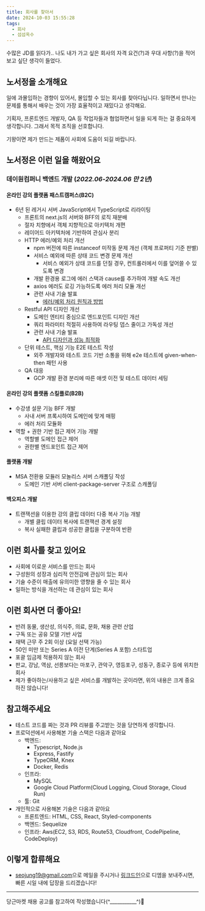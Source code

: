 ```yaml
---
title: 회사를 찾아서
date: 2024-10-03 15:55:28
tags:
  - 회사
  - 섬섬옥수
---
```


수많은 JD를 읽다가.. 나도 내가 가고 싶은 회사의 자격 요건(?)과 우대 사항(?)을 적어보고 싶단 생각이 들었다.

## 노서정을 소개해요

일에 과몰입하는 경향이 있어서, 몰입할 수 있는 회사를 찾아다닙니다.
일하면서 만나는 문제를 통해서 배우는 것이 가장 효율적이고 재밌다고 생각해요.

기획자, 프론트엔드 개발자, QA 등 작업자들과 협업하면서 일을 되게 하는 걸 중요하게 생각합니다.
그래서 목적 조직을 선호합니다.

기왕이면 제가 만드는 제품이 사회에 도움이 되길 바랍니다.

## 노서정은 이런 일을 해왔어요

### 데이원컴퍼니 백엔드 개발 (_2022.06-2024.06 만 2년_)

#### 온라인 강의 플랫폼 패스트캠퍼스(B2C)
  - 6년 된 레거시 서버 JavaScript에서 TypeScript로 리라이팅
    - 프론트의 next.js의 서버와 BFF의 로직 재분배
    - 절자 치향에서 객체 지향적으로 아키텍처 개편
    - 레이어드 아키텍처에 기반하여 관심사 분리
    - HTTP 에러/예외 처리 개선
      - npm 버전에 따른 instanceof 미작동 문제 개선 (객체 프로퍼티 기준 판별)
      - 서비스 예외에 따른 상태 코드 변경 문제 개선
        - 서비스 예외가 상태 코드를 던질 경우, 컨트롤러에서 이를 덮어쓸 수 있도록 변경
      - 개발 환경용 로그에 에러 스택과 cause를 추가하여 개발 속도 개선
      - axios 에러도 로깅 가능하도록 에러 처리 모듈 개선
      - 관련 사내 기술 발표
        - [에러/예외 처리 원칙과 방법](https://www.slideshare.net/slideshow/_slideshare-pdf/270640767)
    - Restful API 디자인 개선
      - 도메인 엔티티 중심으로 엔드포인트 디자인 개선
      - 쿼리 파라미터 적절히 사용하여 라우팅 뎁스 줄이고 가독성 개선
      - 관련 사내 기술 발표
        - [API 디자인과 성능 최적화](https://www.slideshare.net/slideshow/api-design-performance-optimization_slideshare-pdf/270689469)
    - 단위 테스트, 핵심 기능 E2E 테스트 작성
      - 외주 개발자와 테스트 코드 기반 소통을 위해 e2e 테스트에 given-when-then 패턴 사용
    - QA 대응
      - GCP 개발 환경 분리에 따른 애셋 이전 및 테스트 데이터 세팅

#### 온라인 강의 플랫폼 스킬플로(B2B)
  - 수강생 설문 기능 BFF 개발
    - 사내 서버 프록시하여 도메인에 맞게 매핑
    - 에러 처리 모듈화
  - 역할 + 권한 기반 접근 제어 기능 개발
    - 역할별 도메인 접근 제어
    - 권한별 엔드포인트 접근 제어

#### 플랫폼 개발
  - MSA 전환용 모듈러 모놀리스 서버 스캐폴딩 작성
    - 도메인 기반 서버 client-package-server 구조로 스캐폴딩

#### 백오피스 개발
  - 트랜잭션을 이용한 강의 클립 데이터 다중 복사 기능 개발
    - 개별 클립 데이터 복사에 트랜잭션 경계 설정
    - 복사 실패한 클립과 성공한 클립을 구분하여 반환

## 이런 회사를 찾고 있어요

- 사회에 이로운 서비스를 만드는 회사
- 구성원의 성장과 심리적 안전감에 관심이 있는 회사
- 기술 수준이 매출에 유의미한 영향을 줄 수 있는 회사
- 일하는 방식을 개선하는 데 관심이 있는 회사

## 이런 회사면 더 좋아요!

- 반려 동물, 생산성, 의식주, 의료, 문화, 채용 관련 산업
- 구독 또는 공유 모델 기반 사업
- 재택 근무 주 2회 이상 (요일 선택 가능)
- 50인 미만 또는 Series A 이전 단계(Series A 포함) 스타트업
- 포괄 임금제 적용하지 않는 회사
- 판교, 강남, 역삼, 선릉보다는 마포구, 관악구, 영등포구, 성동구, 종로구 등에 위치한 회사
- 제가 좋아하는/사용하고 싶은 서비스를 개발하는 곳이라면, 위의 내용은 크게 중요하진 않습니다!

## 참고해주세요

- 테스트 코드를 짜는 것과 PR 리뷰를 주고받는 것을 당연하게 생각합니다.
- 프로덕션에서 사용해본 기술 스택은 다음과 같아요
  - 백엔드:
    - Typescript, Node.js
    - Express, Fastify
    - TypeORM, Knex
    - Docker, Redis
  - 인프라:
    - MySQL
    - Google Cloud Platform(Cloud Logging, Cloud Storage, Cloud Run)
  - 툴: Git
- 개인적으로 사용해본 기술은 다음과 같아요
  - 프론트엔드: HTML, CSS, React, Styled-components
  - 백엔드: Sequelize
  - 인프라: Aws(EC2, S3, RDS, Route53, Cloudfront, CodePipeline, CodeDeploy)

## 이렇게 합류해요
- [seojung19@gmail.com](seojung19@gmail.com)으로 메일을 주시거나 [링크드인](https://www.linkedin.com/in/seojung-noh-741324173)으로 디엠을 보내주시면, 빠른 시일 내에 답장을 드리겠습니다!



---
당근마켓 채용 공고를 참고하여 작성했습니다(^___________^)🥕




